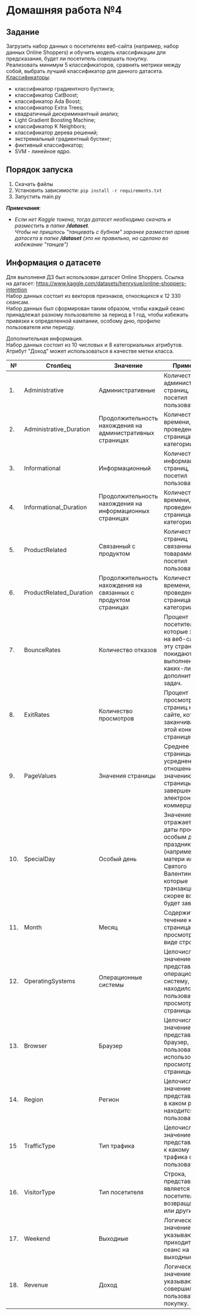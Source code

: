 # Домашняя работа №4

## Задание

Загрузить набор данных о посетителях веб-сайта (например, набор данных Online Shoppers) 
и обучить модель классификации для предсказания, будет ли посетитель совершать покупку.<br>
Реализовать минимум 5 классификаторов, сравнить метрики между собой, выбрать лучший классификатор для данного датасета.<br>
<u>Классификаторы</u>:
* классификатор градиентного бустинга; 
* классификатор CatBoost;
* классификатор Ada Boost;
* классификатор Extra Trees;
* квадратичный дискриминантный анализ;
* Light Gradient Boosting Machine;
* классификатор K Neighbors;
* классификатор дерева решений;
* экстремальный градиентный бустинг;
* фиктивный классификатор;
* SVM - линейное ядро.

## Порядок запуска
1. Скачать файлы 
2. Установить зависимости: `pip install -r requirements.txt `
3. Запустить main.py

**_Примечания_**:<br>
* _Если нет Kaggle токена, тогда датасет необходимо скачать и разместить в папке **/dataset**._<br>
  _Чтобы не пришлось "танцевать с бубном" заранее разместил архив датасета в папке **/dataset** (это не правильно, но сделано во избежание "танцев")_

## Информация о датасете
Для выполненя ДЗ был использован датасет Online Shoppers.
Ссылка на датасет: https://www.kaggle.com/datasets/henrysue/online-shoppers-intention<br>
Набор данных состоит из векторов признаков, относящихся к 12 330 сеансам.<br>
Набор данных был сформирован таким образом, чтобы каждый сеанс принадлежал разному пользователю за период в 1 год, 
чтобы избежать привязки к определенной кампании, особому дню, профилю пользователя или периоду.

Дополнительная информация.<br>
Набор данных состоит из 10 числовых и 8 категориальных атрибутов.<br>
Атрибут "Доход" может использоваться в качестве метки класса.<br>
	

| №   | Столбец                 | Значение                                                        | Примечание                                                                                                                                                                    |
|-----|-------------------------|-----------------------------------------------------------------|-------------------------------------------------------------------------------------------------------------------------------------------------------------------------------|
| 1.  | Administrative          | Административные	                                               | Количество административных страниц, которые посетил пользователь.                                                                                                            |
| 2.  | Administrative_Duration | Продолжительность нахождения на административных страницах      | Количество времени, проведенное на страницах данной категории.                                                                                                                |
| 3.  | Informational           | Информационный                                                  | Количество информационных страниц, которые посетил пользователь.                                                                                                              |
| 4.  | Informational_Duration  | Продолжительность нахождения на информационных страницах        | Количество времени, проведенное на страницах данной категории.                                                                                                                |
| 5.  | ProductRelated          | Связанный с продуктом                                           | Количество страниц связанных с товарами, которые посетил пользователь.                                                                                                        |
| 6.  | ProductRelated_Duration | Продолжительность нахождения на связанных с продуктом страницах | Количество времени, проведенное на страницах данной категории.                                                                                                                |
| 7.  | BounceRates             | Количество отказов                                              | Процент посетителей, которые заходят на веб-сайт через эту страницу и покидают его без выполнения каких-либо дополнительных задач.                                            |
| 8.  | ExitRates               | Количество просмотров                                           | Процент просмотров страниц на веб-сайте, которые заканчиваются на этой конкретной странице.                                                                                   |
| 9.  | PageValues              | Значения страницы                                               | Среднее значение страницы, усредненное по отношению к значению целевой страницы и/или завершению электронной коммерции.                                                       |
| 10. | SpecialDay              | Особый день                                                     | Значение отражает близость даты просмотра к особым дням или праздникам (например, Дню матери или Дню Святого Валентина), в которые транзакция, скорее всего, будет завершена. |
| 11. | Month                   | Месяц                                                           | Содержит месяц, в течение которого страница была просмотрена, в виде строки.                                                                                                  |
| 12. | OperatingSystems        | Операционные системы                                            | Целочисленное значение, представляющее операционную систему, в которой находился пользователь при просмотре страницы.                                                         |
| 13. | Browser                 | Браузер                                                         | Целочисленное значение, представляющее браузер, который пользователь использовал для просмотра страницы.                                                                      |                                                                                             |
| 14. | Region                  | Регион                                                          | Целочисленное значение, представляющее, в каком регионе находится пользователь.                                                                                               |
| 15  | TrafficType             | Тип трафика                                                     | Целочисленное значение, представляющее, к какому типу трафика относится пользователь.                                                                                         |
| 16. | VisitorType             | Тип посетителя                                                  | Строка, представляющая, является ли посетитель новым, возвращающимся или другим.                                                                                              |
| 17. | Weekend                 | Выходные                                                        | Логическое значение, указывающее, приходится ли сеанс на выходные дни.                                                                                                        |
| 18. | Revenue                 | Доход                                                           | Логическое значение, указывающее, совершил ли пользователь покупку.                                                                                                           |
